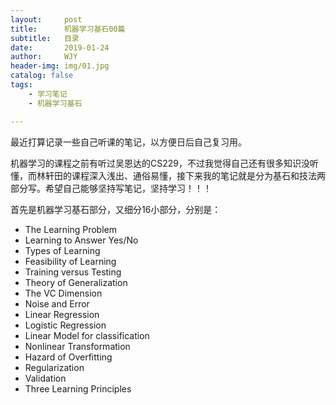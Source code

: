 ```yaml
---
layout:     post
title:      机器学习基石00篇
subtitle:   目录
date:       2019-01-24
author:     WJY
header-img: img/01.jpg
catalog: false
tags:
    - 学习笔记
    - 机器学习基石

---
```

最近打算记录一些自己听课的笔记，以方便日后自己复习用。

机器学习的课程之前有听过吴恩达的CS229，不过我觉得自己还有很多知识没听懂，而林轩田的课程深入浅出、通俗易懂，接下来我的笔记就是分为基石和技法两部分写。希望自己能够坚持写笔记，坚持学习！！！

首先是机器学习基石部分，又细分16小部分，分别是：

- The Learning Problem
- Learning to Answer Yes/No
- Types of Learning
- Feasibility of Learning
- Training versus Testing
- Theory of Generalization
- The VC Dimension
- Noise and Error
- Linear Regression
- Logistic Regression
- Linear Model for classification
- Nonlinear Transformation
- Hazard of Overfitting
- Regularization
- Validation
- Three Learning Principles





